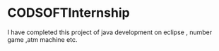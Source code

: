 # CODSOFTInternship
I have completed this project of java development on eclipse , number game ,atm machine etc.
